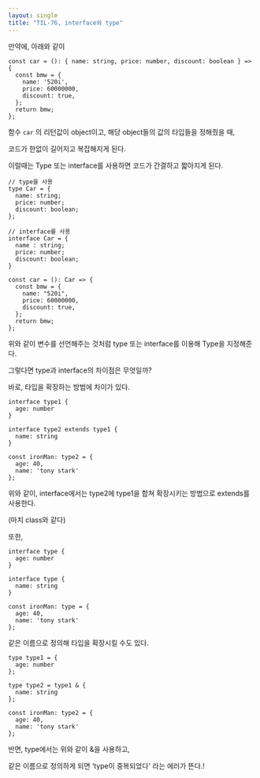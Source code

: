 ```yaml
---
layout: single
title: "TIL-76, interface와 type"
---
```


만약에, 아래와 같이

```tsx
const car = (): { name: string, price: number, discount: boolean } => {
  const bmw = {
    name: '520i',
    price: 60000000,
    discount: true,
  };
  return bmw;
};
```

함수 `car` 의 리턴값이 object이고, 해당 object들의 값의 타입들을 정해줬을 때,

코드가 한없이 길어지고 복잡해지게 된다.

이럴때는 Type 또는 interface를 사용하면 코드가 간결하고 짧아지게 된다.

```tsx
// type을 사용
type Car = {
  name: string;
  price: number;
  discount: boolean;
};

// interface를 사용
interface Car = {
  name : string;
  price: number;
  discount: boolean;
}

const car = (): Car => {
  const bmw = {
    name: "520i",
    price: 60000000,
    discount: true,
  };
  return bmw;
};
```

위와 같이 변수를 선언해주는 것처럼 type 또는 interface를 이용해 Type을 지정해준다.

그렇다면 type과 interface의 차이점은 무엇일까?

바로, 타입을 확장하는 방법에 차이가 있다.

```tsx
interface type1 {
  age: number
}

interface type2 extends type1 {
  name: string
}

const ironMan: type2 = {
  age: 40,
  name: 'tony stark'
};
```

위와 같이, interface에서는 type2에 type1을 합쳐 확장시키는 방법으로 extends를 사용한다.

(마치 class와 같다)

또한,

```tsx
interface type {
  age: number
}

interface type {
  name: string
}

const ironMan: type = {
  age: 40,
  name: 'tony stark'
};
```

같은 이름으로 정의해 타입을 확장시킬 수도 있다.

```tsx
type type1 = {
  age: number
};

type type2 = type1 & {
  name: string
};

const ironMan: type2 = {
  age: 40,
  name: 'tony stark'
};
```

반면, type에서는 위와 같이 &을 사용하고,

같은 이름으로 정의하게 되면 ‘type이 중복되었다' 라는 에러가 뜬다.!
